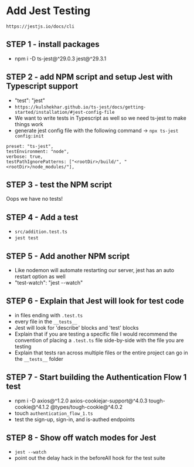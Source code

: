 # Add Jest Testing

`https://jestjs.io/docs/cli`

## STEP 1 - install packages

- npm i -D ts-jest@^29.0.3 jest@^29.3.1

## STEP 2 - add NPM script and setup Jest with Typescript support

- "test": "jest"
- `https://kulshekhar.github.io/ts-jest/docs/getting-started/installation/#jest-config-file`
- We want to write tests in Typescript as well so we need ts-jest to make things work
- generate jest config file with the following command -> `npx ts-jest config:init`

```add the following config to jest.config.ts
preset: "ts-jest",
testEnvironment: "node",
verbose: true,
testPathIgnorePatterns: ["<rootDir>/build/", "<rootDir>/node_modules/"],
```

## STEP 3 - test the NPM script

Oops we have no tests!

## STEP 4 - Add a test

- `src/addition.test.ts`
- `jest test`

## STEP 5 - Add another NPM script

- Like nodemon will automate restarting our server, jest has an auto restart option as well
- "test-watch": "jest --watch"

## STEP 6 - Explain that Jest will look for test code

- in files ending with `.test.ts`
- every file in the `__tests__`
- Jest will look for 'describe' blocks and 'test' blocks
- Explain that if you are testing a specific file I would recommend the convention of
placing a `.test.ts` file side-by-side with the file you are testing
- Explain that tests ran across multiple files or the entire project can go in the `__tests__` folder

## STEP 7 - Start building the Authentication Flow 1 test

- npm i -D axios@^1.2.0 axios-cookiejar-support@^4.0.3 tough-cookie@^4.1.2 @types/tough-cookie@^4.0.2
- touch `authentication_flow_1.ts`
- test the sign-up, sign-in, and is-authed endpoints

## STEP 8 - Show off watch modes for Jest

- `jest --watch`
- point out the delay hack in the beforeAll hook for the test suite
